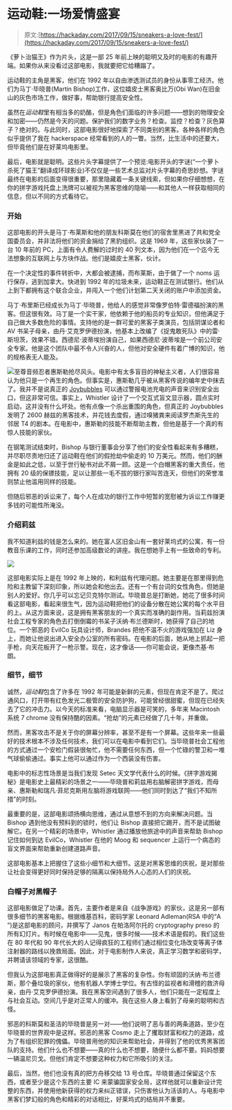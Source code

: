 # 运动鞋:一场爱情盛宴

> 原文:[https://hackaday.com/2017/09/15/sneakers-a-love-fest/](https://hackaday.com/2017/09/15/sneakers-a-love-fest/)

《萝卜治猫王》作为片头，这是一部 25 年前上映的聪明又及时的电影的有趣开端。如果你从来没看过这部电影，我就要把它给糟蹋了。

运动鞋的主角是黑客，他们在 1992 年以自由渗透测试员的身份从事零工经济。他们为马丁·毕晓普(Martin Bishop)工作，这位嬉皮士黑客奥比万(Obi Wan)在旧金山的灰色市场工作，做好事，帮助银行提高安全性。

虽然在*运动鞋*里有相当多的奶酪，但是角色们面临的许多问题——想到的物理安全和加密——仍然是今天的问题。保护我们的数字业务？检查。监控？检查？灰色算子？绝对的。与此同时，这部电影很好地探索了不同类别的黑客。各种各样的角色似乎提供了我在 hackerspace 经常看到的人的一瞥。当然，比生活中的还要大，但毕竟他们是在好莱坞电影里。

最后，电影就是聪明。这些片头字幕提供了一个预览:电影开头的字谜(“一个萝卜杀死了猫王”翻译成环球影业)不仅仅是一些艺术总监对片头字幕的奇思妙想。字谜最终在电影的后面变得很重要，那里隐藏着一条关键线索，但如果你仔细想想，在你的拼字游戏托盘上洗牌可以被视为黑客思维的隐喻——和其他人一样获取相同的信息，但以不同的方式看待它。

### 开始

这部电影的开头是马丁·布莱斯和他的朋友科斯莫在他们的宿舍里黑进了共和党全国委员会，并非法将他们的资金捐给了黑豹组织。这是 1969 年，这些家伙装了一台 10 年前的 PC，上面有令人费解的过时的 40 列文本，因为他们在一个迄今无法想象的互联网上与方块作战。他们是嬉皮士黑客，伙计。

在一个决定性的事件转折中，大都会被逮捕，而布莱斯，由于做了一个 noms 运行保存，逃到加拿大。快进到 1992 年的垃圾未来，运动鞋正在测试银行。他们从上到下都拥有这个联合企业，并闯入一个他们计划第二天关闭的账户中添加资金。

马丁·布里斯已经成长为马丁·毕晓普，他给人的感觉非常像罗伯特·雷德福扮演的黑客。但这很有效。马丁是一个实干家，他依赖于他的船员的专业知识，但他满足于自己做大多数危险的事情。支持他的是一群可爱的黑客子类演员，包括阴谋论者和 AV 书呆子母亲，由丹·艾克罗伊德扮演，他基本上改编了《捉鬼敢死队》中的雷·斯坦茨，效果不错。西德尼·波蒂埃扮演自己，如果西德尼·波蒂埃是一个前公司安全专家。他是这个团队中最不令人兴奋的人，但他对安全硬件有着广博的知识，他的规格表无人能及。

![](../Images/e0230e60ebc94687474bef5db02abab1.png)至尊音频忍者惠斯勒抢尽风头。电影中有太多盲目的神秘主义者，人们很容易认为他只是一个再生的角色。但事实是，惠斯勒几乎被从黑客传说的编年史中抹去了。我并不是说真正的 [Joybubbles](https://en.wikipedia.org/wiki/Joybubbles) 可以通过警报电池充电的声音来识别安全出口，但这非常可信。事实上，Whistler 设计了一个交互式盲文显示器，圆点实时启动，这并没有什么坏处。他有点像一个杀出重围的角色，但真正的 Joybubbles 发明了 2600 赫兹的黑客技术，并花钱去度假，通过嗅猪粪来阅读罗杰斯先生的邻居 T4 的剧本。在电影中，惠斯勒的技能不断帮助主教，但他是基于一个真的有惊人技能的家伙。

在钢笔测试结束时，Bishop 与银行董事会分享了他们的安全性看起来有多糟糕，并尽职尽责地归还了运动鞋在他们的假抢劫中偷走的 10 万美元。然而，他们的酬金是如此之低，以至于世行秘书对此不屑一顾。这是一个白帽黑客的重大责任，他拥有 20 级的保镖技能，足以让那些一毛不拔的银行家叫苦连天，但他们的荣誉准则禁止他滥用同样的技能。

但随后邪恶的诉讼来了，每个人在成功的银行工作中短暂的宽慰被为诉讼工作赚更多钱的可能性所淹没。

### 介绍莉兹

我不知道利兹的钱是怎么来的。她在富人区旧金山有一套好莱坞式的公寓，有一份教音乐课的工作，同时还参加高级数论的讲座。我在想她手上有一些致命的专利。

![](../Images/63e7de5d32657edfb9f926ac61506426.png)

这部电影实际上是在 1992 年上映的，和利兹有代理问题。她主要是在那里得到危险和主教留下深刻印象，所以她会和他出去。还有一个有台词的女性角色，但她是别人的爱好。你几乎可以忘记贝克特尔测试。毕晓普总是打断她，她花了很多时间看这部电影，看起来很生气，因为运动鞋把他们的设备分散在她公寓的每个水平目的上。从这方面来说，这是拥有黑客朋友的一个真实而准确的副作用。当莉兹扮演社会工程专家的角色去打倒倒霉的书呆子沃纳·布兰德斯时，她获得了自己的地位。一个邪恶的 EvilCo 玩具设计师，Brandes 把他不温不火的游戏强加在 Liz 身上，而她让他说出进入安全办公室的所有密码。在电影的后面，她从地上抓起一把手枪，向天花板开了一枪示警。现在，这才像话——你可能会说，更像杰基·布朗。

### 细节，细节

诚然，*运动鞋*包含了许多在 1992 年可能是新鲜的元素，但现在肯定不是了。爬过通风口，打开带有红色发光二极管的安全防护狗，可能曾经很甜蜜，但现在已经失去了它的冲击力。以今天的标准来看，电脑显示器是可笑的，多年来 Macintosh 系统 7 chrome 没有保持酷的因素。“抢劫”的元素已经做了几十年，并重做。

然而，黑客攻击不是关于你的屏幕分辨率，甚至不是有一个屏幕。这些年来一些最好的技术根本不涉及任何技术，我们可以在电影中看到它们。当毕晓普社会工程他的方式通过一个安检门假装很匆忙，他不需要任何东西，但一个忙碌的警卫和一堆气球偷偷通过。事实上他可以通过作为一个西装没有伤害。

电影中的标志性场景是当我们发现 Setec 天文学代表什么的时候。《拼字游戏揭秘》是电影史上最精彩的场景之一——毕晓普和莉兹用右脑解密拼字游戏，而母亲、惠斯勒和瑞凡·菲尼克斯用左脑将游戏联网——他们同时到达了“我们不知所措”的时刻。

最重要的是，这部电影颂扬横向思维，通过从意想不到的方向来解决问题。当 Bishop 遇到他没有预料到的锁时，他们让 Bishop 直接把它踢开，而不是试图破解它。在另一个精彩的场景中，Whistler 通过播放他旅途中的声音来帮助 Bishop 记住如何到达 EvilCo，Whistler 在他的 Moog 和 sequencer 上运行一个病态的盲文界面来帮助重新创建道路声音。

这部电影基本上把握住了这些小细节和大细节。这是对黑客思维的庆祝，是对那些让社会变得更好同时保持足够的隔离以保持局外人心态的人们的庆祝。

### 白帽子对黑帽子

这部电影做足了功课。首先，主要作者是来自《战争游戏》的家伙，这是另一部有很多细节的黑客电影。根据维基百科，密码学家 Leonard Adleman(RSA 中的“A ”)是这部电影的顾问，并撰写了 Janos 在帕洛阿尔托的 cryptography preso 的所有幻灯片。有时候在电影中——见鬼，很多时候——技术术语是假的。我们这些在 80 年代和 90 年代长大的人记得疯狂的工程师们通过相位变化场改变等离子体注射器的路线以挽救局面。因此，对于电影制作人来说，真正学习数学和密码学，并聘请该领域的专家，这很酷。

但我认为这部电影真正做得好的是展示了黑客的复杂性。你有顽固的沃纳·布兰德斯，那个叠垃圾的家伙，他有机器人学博士学位。有古怪的监视者和滑稽的救济母亲，由丹·艾克罗伊德扮演。我在黑客空间遇到了很多人，他们只能在一定程度上与社会互动。空间几乎是对正常人的缓冲。我在这些人身上看到了母亲的聪明和古怪。

邪恶的科斯莫和圣洁的毕晓普是另一对——他们说明了恶与善的两条道路，至少在毕晓普的世界观中是这样。邪恶的黑客 Cosmo 走上了攫取财富和权力的道路，成为了有组织犯罪的傀儡。毕晓普用他的知识来帮助社会，并得到了他的优秀黑客团队的支持。他们什么也不想要——真的什么也不想要，随便什么都不要。妈妈想要一辆温尼贝戈。但他们肯定不想要这种权力和它所吸引的关注。

最后，当然，他们也没有真的把方舟移交给 13 号仓库。毕晓普通过保留这个东西，或者至少是这个东西的主要 IC 来蒙骗国家安全局，这样他就可以重新设计完整的东西，并使用他新获得的权力来纠正错误，只伤害他认为活该的人。与电影中黑客们梦幻般的角色和精彩的对话相比，好莱坞式的结局并不重要。